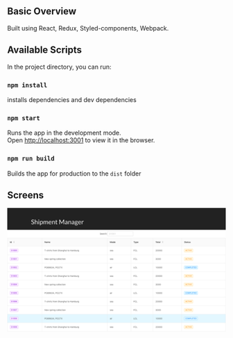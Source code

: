 ## Basic Overview

Built using React, Redux, Styled-components, Webpack.

## Available Scripts

In the project directory, you can run:

### `npm install`

installs dependencies and dev dependencies<br>

### `npm start`

Runs the app in the development mode.<br>
Open [http://localhost:3001](http://localhost:3001) to view it in the browser.

### `npm run build`

Builds the app for production to the `dist` folder

## Screens

<img src="src/screen.png">
